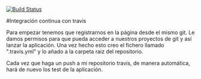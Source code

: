 [![Build Status](https://travis-ci.org/ignaciorecuerda/gestionpedidos_django.svg?branch=master)](https://travis-ci.org/ignaciorecuerda/gestionpedidos_django)

#Integración continua con travis

Para empezar tenemos que registrarnos en la página desde el mismo git. Le damos permisos para que pueda acceder a nuestros proyectos de git y así lanzar la aplicación. Una vez hecho esto creo el fichero llamado ".travis.yml" y lo añado a la carpeta raiz del repositorio.

Cada vez que haga un push a mi repositorio travis, de manera automática, hará de nuevo los test de la aplicación.